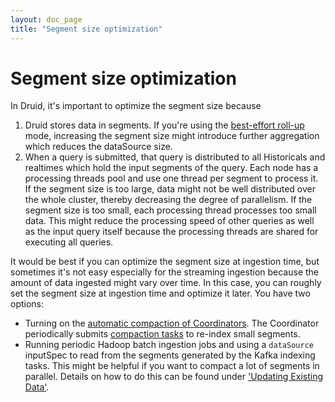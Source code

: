 ```yaml
---
layout: doc_page
title: "Segment size optimization"
---
```


<!--
  ~ Licensed to the Apache Software Foundation (ASF) under one
  ~ or more contributor license agreements.  See the NOTICE file
  ~ distributed with this work for additional information
  ~ regarding copyright ownership.  The ASF licenses this file
  ~ to you under the Apache License, Version 2.0 (the
  ~ "License"); you may not use this file except in compliance
  ~ with the License.  You may obtain a copy of the License at
  ~
  ~   http://www.apache.org/licenses/LICENSE-2.0
  ~
  ~ Unless required by applicable law or agreed to in writing,
  ~ software distributed under the License is distributed on an
  ~ "AS IS" BASIS, WITHOUT WARRANTIES OR CONDITIONS OF ANY
  ~ KIND, either express or implied.  See the License for the
  ~ specific language governing permissions and limitations
  ~ under the License.
  -->

# Segment size optimization

In Druid, it's important to optimize the segment size because

  1. Druid stores data in segments. If you're using the [best-effort roll-up](../design/index.html#roll-up-modes) mode,
  increasing the segment size might introduce further aggregation which reduces the dataSource size.
  2. When a query is submitted, that query is distributed to all Historicals and realtimes
  which hold the input segments of the query. Each node has a processing threads pool and use one thread per segment to
  process it. If the segment size is too large, data might not be well distributed over the
  whole cluster, thereby decreasing the degree of parallelism. If the segment size is too small,
  each processing thread processes too small data. This might reduce the processing speed of other queries as well as
  the input query itself because the processing threads are shared for executing all queries.

It would be best if you can optimize the segment size at ingestion time, but sometimes it's not easy
especially for the streaming ingestion because the amount of data ingested might vary over time. In this case,
you can roughly set the segment size at ingestion time and optimize it later. You have two options:

  - Turning on the [automatic compaction of Coordinators](../design/coordinator.html#compacting-segments).
  The Coordinator periodically submits [compaction tasks](../ingestion/tasks.html#compaction-task) to re-index small segments.
  - Running periodic Hadoop batch ingestion jobs and using a `dataSource`
  inputSpec to read from the segments generated by the Kafka indexing tasks. This might be helpful if you want to compact a lot of segments in parallel.
  Details on how to do this can be found under ['Updating Existing Data'](../ingestion/update-existing-data.html).
